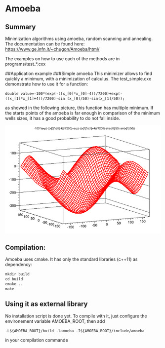 # Amoeba
## Summary
Minimization algorithms using amoeba, random scanning and annealing.
The documentation can be found here: https://www.ge.infn.it/~chugon/Amoeba/html/

The examples on how to use each of the methods are in programs/test_*.cxx

##Application example
###Simple amoeba
This minimizer allows to find quickly a minimum, with a minimization of calculus. The test_simple.cxx demonstrate how to use it for a function:

    double value=-100*(exp(-((x_[0]*x_[0]-4))/7200)+exp(-((x_[1]*x_[1]+4))/7200)-sin (x_[0]/50)-sin(x_[1]/50));

as showed in the following picture, this function has multiple minimum. If the starts points of the amoeba is far enough in comparison of the minimum wells sizes, it has a good probability to do not fall inside.

![Function used for the simple amoeba example](./doc/images/illustre-simple.png)

## Compilation:

Amoeba uses cmake. It has only the standard libraries (c++11) as dependency:

    mkdir build
    cd build
    cmake ..
    make

## Using it as external library
No installation script is done yet. To compile with it, just configure the environement variable AMOEBA_ROOT, then add

    -L${AMOEBA_ROOT}/build -lamoeba -I${AMOEBA_ROOT}/include/amoeba

in your compilation commande